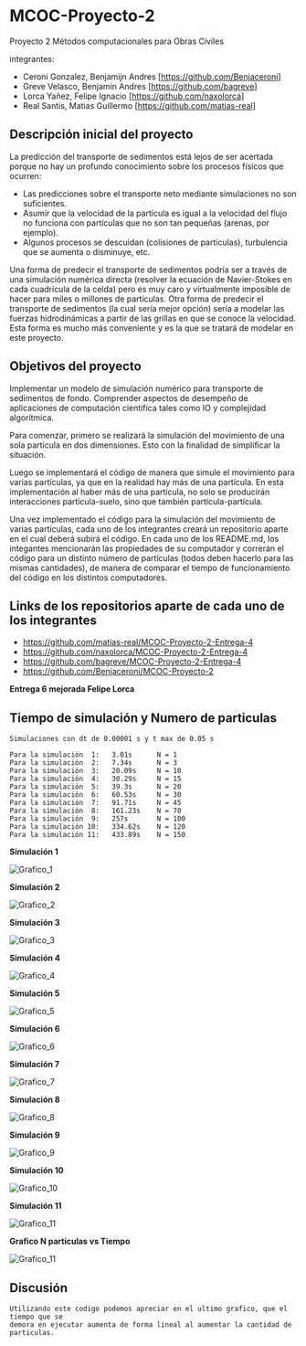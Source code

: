 # MCOC-Proyecto-2
Proyecto 2 Métodos computacionales para Obras Civiles

integrantes:
- Ceroni Gonzalez, Benjamijn Andres [https://github.com/Benjaceroni]
- Greve Velasco, Benjamin Andres [https://github.com/bagreve]
- Lorca Yañez, Felipe Ignacio [https://github.com/naxolorca]
- Real Santis, Matias Guillermo [https://github.com/matias-real]

## Descripción inicial del proyecto
La predicción del transporte de sedimentos está lejos de ser acertada porque no hay un profundo conocimiento sobre los procesos físicos que ocurren:
- Las predicciones sobre el transporte neto mediante simulaciones no son suficientes.
- Asumir que la velocidad de la partícula es igual a la velocidad del flujo no funciona con partículas que no son tan pequeñas (arenas, por ejemplo).
- Algunos procesos se descuidan (colisiones de partículas), turbulencia que se aumenta o disminuye, etc.

Una forma de predecir el transporte de sedimentos podría ser a través de una simulación numérica directa (resolver la ecuación de Navier-Stokes en cada cuadrícula de la celda) pero es muy caro y virtualmente imposible de hacer para miles o millones de partículas. Otra forma de predecir el transporte de sedimentos (la cual sería mejor opción) sería a modelar las fuerzas hidrodinámicas a partir de las grillas en que se conoce la velocidad. Esta forma es mucho más conveniente y es la que se tratará de modelar en este proyecto.

## Objetivos del proyecto
Implementar un modelo de simulación numérico para transporte de sedimentos de fondo. Comprender aspectos de desempeño de aplicaciones de computación científica tales como IO y complejidad algorítmica.

Para comenzar, primero se realizará la simulación del movimiento de una sola partícula en dos dimensiones. Esto con la finalidad de simplificar la situación.

Luego se implementará el código de manera que simule el movimiento para varias partículas, ya que en la realidad hay más de una partícula. En esta implementación al haber más de una partícula, no solo se producirán interacciones partícula-suelo, sino que también partícula-partícula. 

Una vez implementado el código para la simulación del movimiento de varias partículas, cada uno de los integrantes creará un repositorio aparte en el cual deberá subirá el código. En cada uno de los README.md, los integantes mencionarán las propiedades de su computador y correrán el código para un distinto número de partículas (todos deben hacerlo para las mismas cantidades), de manera de comparar el tiempo de funcionamiento del código en los distintos computadores.

## Links de los repositorios aparte de cada uno de los integrantes
- https://github.com/matias-real/MCOC-Proyecto-2-Entrega-4
- https://github.com/naxolorca/MCOC-Proyecto-2-Entrega-4
- https://github.com/bagreve/MCOC-Proyecto-2-Entrega-4
- https://github.com/Benjaceroni/MCOC-Proyecto-2


**Entrega 6 mejorada Felipe Lorca**
## Tiempo de simulación y Numero de particulas

	Simulaciones con dt de 0.00001 s y t max de 0.05 s

	Para la simulación  1:   3.01s  	N = 1
	Para la simulación  2:   7.34s  	N = 3
	Para la simulación  3:   20.09s 	N = 10
	Para la simulación  4:   30.29s 	N = 15
	Para la simulación  5:   39.3s 		N = 20
	Para la simulación  6:   60.53s 	N = 30
	Para la simulación  7:   91.71s 	N = 45
	Para la simulación  8:   161.23s 	N = 70
	Para la simulación  9:   257s 		N = 100
	Para la simulación 10:   334.62s 	N = 120
	Para la simulación 11:   433.89s 	N = 150

**Simulación 1**

![Grafico_1](https://raw.githubusercontent.com/naxolorca/MCOC-Proyecto-2-Entrega-4/master/Felipe_Lorca/grafico/1.png)

**Simulación 2**

![Grafico_2](https://raw.githubusercontent.com/naxolorca/MCOC-Proyecto-2-Entrega-4/master/Felipe_Lorca/grafico/3.png)

**Simulación 3**

![Grafico_3](https://raw.githubusercontent.com/naxolorca/MCOC-Proyecto-2-Entrega-4/master/Felipe_Lorca/grafico/10.png)

**Simulación 4**

![Grafico_4](https://raw.githubusercontent.com/naxolorca/MCOC-Proyecto-2-Entrega-4/master/Felipe_Lorca/grafico/15.png)

**Simulación 5**

![Grafico_5](https://raw.githubusercontent.com/naxolorca/MCOC-Proyecto-2-Entrega-4/master/Felipe_Lorca/grafico/20.png)

**Simulación 6**

![Grafico_6](https://raw.githubusercontent.com/naxolorca/MCOC-Proyecto-2-Entrega-4/master/Felipe_Lorca/grafico/30.png)

**Simulación 7**

![Grafico_7](https://raw.githubusercontent.com/naxolorca/MCOC-Proyecto-2-Entrega-4/master/Felipe_Lorca/grafico/45.png)

**Simulación 8**

![Grafico_8](https://raw.githubusercontent.com/naxolorca/MCOC-Proyecto-2-Entrega-4/master/Felipe_Lorca/grafico/70.png)

**Simulación 9**

![Grafico_9](https://raw.githubusercontent.com/naxolorca/MCOC-Proyecto-2-Entrega-4/master/Felipe_Lorca/grafico/100.png)

**Simulación 10**

![Grafico_10](https://raw.githubusercontent.com/naxolorca/MCOC-Proyecto-2-Entrega-4/master/Felipe_Lorca/grafico/120.png)

**Simulación 11**

![Grafico_11](https://raw.githubusercontent.com/naxolorca/MCOC-Proyecto-2-Entrega-4/master/Felipe_Lorca/grafico/150.png)

**Grafico N particulas vs Tiempo**

![Grafico_11](https://raw.githubusercontent.com/naxolorca/MCOC-Proyecto-2-Entrega-4/master/Felipe_Lorca/grafico.png)

## Discusión

	Utilizando este codigo podemos apreciar en el ultimo grafico, que el tiempo que se
	demora en ejecutar aumenta de forma lineal al aumentar la cantidad de particulas.
